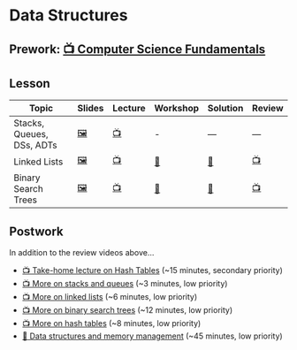 # Data Structures

## Prework: [📺 Computer Science Fundamentals](https://youtu.be/5pmSAEeMsfo)

## Lesson

Topic | Slides | Lecture | Workshop | Solution | Review
------|---------|--------|----------|----------|-------
Stacks, Queues, DSs, ADTs | [🖼️][ds-1a] | [📺][ds-1b] | - | — | —
Linked Lists | [🖼️][ds-2a] | [📺][ds-2b] | [🤝][ds-2c] | [👾][ds-2d] | [📺][ds-2e]
Binary Search Trees | [🖼️][ds-3a] | [📺][ds-3b] | [🤝][ds-3c] | [👾][ds-3d] | [📺][ds-3e]

## Postwork

In addition to the review videos above...

- [📺 Take-home lecture on Hash Tables](https://youtu.be/_ly0_BpLJdk) (~15 minutes, secondary priority)
- [📺 More on stacks and queues](https://youtu.be/6QS_Cup1YoI) (~3 minutes, low priority)
- [📺 More on linked lists](https://youtu.be/LOHBGyK3Hbs) (~6 minutes, low priority)
- [📺 More on binary search trees](https://youtu.be/D5SrAga1pno) (~12 minutes, low priority)
- [📺 More on hash tables](https://youtu.be/h2d9b_nEzoA) (~8 minutes, low priority)
- [📖 Data structures and memory management](https://www.interviewcake.com/article/python/data-structures-coding-interview) (~45 minutes, low priority)

[ds-1a]: 1-stacks-and-queues/Stacks%20and%20Queues.pdf
[ds-1b]: https://youtu.be/5HK1a6XJ-MU

[ds-2a]: 2-linked-lists/Linked%20Lists.pdf
[ds-2b]: https://youtu.be/VpmJ13x5SJo
[ds-2c]: https://learn.fullstackacademy.com/workshop/5a4be03fe3fbeb000409089d/landing
[ds-2d]: 2-linked-lists/PairExercise.LinkedList
[ds-2e]: https://www.youtube.com/playlist?list=PLx0iOsdUOUmmR3kE0iA2eIYNS_beMg8ti

[ds-3a]: 3-binary-search-trees/Binary%20Search%20Trees.pdf
[ds-3b]: https://youtu.be/a7brI0_a6Ts
[ds-3c]: https://learn.fullstackacademy.com/workshop/5a4beca71e7a03000474c9fa/landing
[ds-3d]: 3-binary-search-trees/PairExercise.BinarySearchTree
[ds-3e]: https://www.youtube.com/playlist?list=PLx0iOsdUOUmkvOhyAm1NUJ023D8PyaD-B
